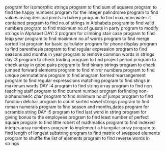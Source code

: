 program for isomorphic strings
program to find sum of squares
program to find the happy numbers
program for the integer palindrome
program to find values using decimal points in bakery
program to find maximum water it contained
program to find no.of strings in Alphabets
program  to find valid numbers
program to find maximum no.of guests in party
program  to modify strings in Alphabet
DAY: 2
program  for climbing stair case
program to find leap year
program to find maximum no.of words
program to find merge sorted list
program for basic calculator
program for phone display
program to find parenthesis
program to find regular expression
program to find seasons and months in year
program to remove common words in strings
day :3
program to check trading
program to find project period
program to check array in good pairs
program to find binary strings
program to check jumped forward elements
program to find mirror numbers
program to find unique permutations
program to find anagram formed rearrangement
program to find regular expresssions matching
program to find stings in maximum words
DAY :4
program to find string array
program to find non teaching staff
program to find current number
program forfinding non-alphanumeric char
program to find minimum no.of jumps
program to find function delchar
program to count sorted vowel strings
program to find roman numerals
program to find season and months,dates
program for scramble string
DAY :5
program to find last word in string
program for giving bonus to the employees
program to find least number of perfect square
program to find little robert of mathmatics
program to find indexed integer array numbers
program to implement a triangular array
program to find length of longest substring
program to find matrix of swapped elements
program  to shuffle the list of elements
program to find reverse words in strings
